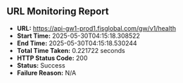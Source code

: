 ## URL Monitoring Report

- **URL:** https://api-gw1-prod1.fisglobal.com/gw/v1/health
- **Start Time:** 2025-05-30T04:15:18.308522
- **End Time:** 2025-05-30T04:15:18.530244
- **Total Time Taken:** 0.221722 seconds
- **HTTP Status Code:** 200
- **Status:** Success
- **Failure Reason:** N/A
